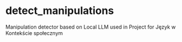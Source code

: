 # detect_manipulations

Manipulation detector based on Local LLM used in Project for Język w Kontekście społecznym